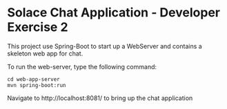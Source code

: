 # Solace Chat Application - Developer Exercise 2
This project use Spring-Boot to start up a WebServer and contains a skeleton web app for chat. 

To run the web-server, type the following command:

```
cd web-app-server
mvn spring-boot:run
```

Navigate to http://localhost:8081/ to bring up the chat application